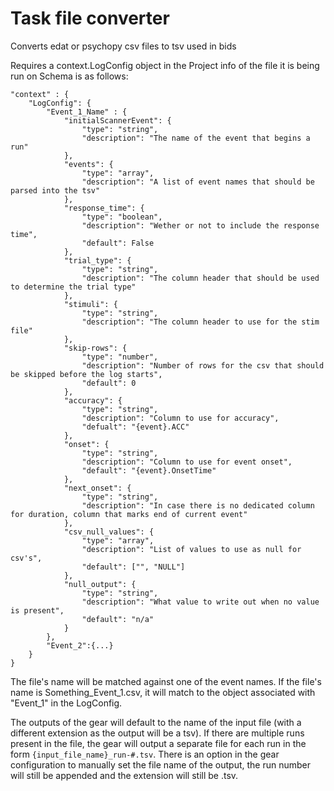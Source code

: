 # Task file converter

Converts edat or psychopy csv files to tsv used in bids

Requires a context.LogConfig object in the Project info of the file it is being run on
Schema is as follows:

```
"context" : {
	"LogConfig": {
		"Event_1_Name" : {
			"initialScannerEvent": {
				"type": "string",
				"description": "The name of the event that begins a run"
			},
			"events": {
				"type": "array",
				"description": "A list of event names that should be parsed into the tsv"
			},
			"response_time": {
				"type": "boolean",
				"description": "Wether or not to include the response time",
				"default": False
			},
			"trial_type": {
				"type": "string",
				"description": "The column header that should be used to determine the trial type"
			},
			"stimuli": {
				"type": "string",
				"description": "The column header to use for the stim file"
			},
			"skip-rows": {
				"type": "number",
				"description": "Number of rows for the csv that should be skipped before the log starts",
				"default": 0
			},
			"accuracy": {
				"type": "string",
				"description": "Column to use for accuracy",
				"defualt": "{event}.ACC"
			},
			"onset": {
				"type": "string",
				"description": "Column to use for event onset",
				"default": "{event}.OnsetTime"
			},
			"next_onset": {
				"type": "string",
				"description": "In case there is no dedicated column for duration, column that marks end of current event"
			},
			"csv_null_values": {
				"type": "array",
				"description": "List of values to use as null for csv's",
				"default": ["", "NULL"]
			},
			"null_output": {
				"type": "string",
				"description": "What value to write out when no value is present",
				"default": "n/a"
			}
		},
		"Event_2":{...}
	}
}
```

The file's name will be matched against one of the event names. If the file's name is Something_Event_1.csv, it will match to the object associated with "Event_1" in the LogConfig.

The outputs of the gear will default to the name of the input file (with a different extension as the output will be a tsv). If there are multiple runs present in the file, the gear will output a separate file for each run in the form `{input_file_name}_run-#.tsv`.
There is an option in the gear configuration to manually set the file name of the output, the run number will still be appended and the extension will still be .tsv.
